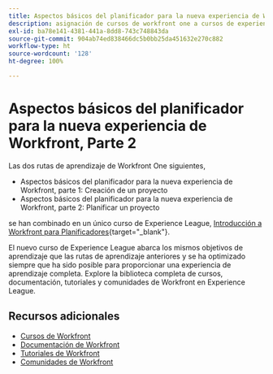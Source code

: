 ```yaml
---
title: Aspectos básicos del planificador para la nueva experiencia de Workfront, Parte 2
description: asignación de cursos de workfront one a cursos de experience league
exl-id: ba78e141-4381-441a-8dd8-743c748843da
source-git-commit: 904ab74ed838466dc5b0bb25da451632e270c882
workflow-type: ht
source-wordcount: '128'
ht-degree: 100%

---
```


# Aspectos básicos del planificador para la nueva experiencia de Workfront, Parte 2

Las dos rutas de aprendizaje de Workfront One siguientes,

* Aspectos básicos del planificador para la nueva experiencia de Workfront, parte 1: Creación de un proyecto
* Aspectos básicos del planificador para la nueva experiencia de Workfront, parte 2: Planificar un proyecto

se han combinado en un único curso de Experience League, [Introducción a Workfront para Planificadores](https://experienceleague.adobe.com/?recommended=Workfront-U-1-2022.1.planners){target="_blank"}.

El nuevo curso de Experience League abarca los mismos objetivos de aprendizaje que las rutas de aprendizaje anteriores y se ha optimizado siempre que ha sido posible para proporcionar una experiencia de aprendizaje completa.  Explore la biblioteca completa de cursos, documentación, tutoriales y comunidades de Workfront en Experience League.

## Recursos adicionales

* [Cursos de Workfront](https://experienceleague.adobe.com/?lang=es&amp;Solution=Workfront#courses)
* [Documentación de Workfront](https://experienceleague.adobe.com/docs/workfront.html?lang=es)
* [Tutoriales de Workfront](https://experienceleague.adobe.com/docs/workfront-learn/tutorials-workfront/home.html?lang=es)
* [Comunidades de Workfront](https://experienceleaguecommunities.adobe.com/t5/workfront/ct-p/workfront)
